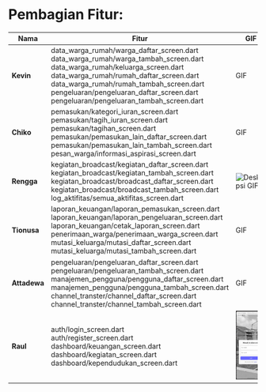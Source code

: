 # **Pembagian Fitur:**

| Nama | Fitur | GIF |
|------|--------|-----|
| **Kevin** | data_warga_rumah/warga_daftar_screen.dart <br> data_warga_rumah/warga_tambah_screen.dart <br> data_warga_rumah/keluarga_screen.dart <br> data_warga_rumah/rumah_daftar_screen.dart <br> data_warga_rumah/rumah_tambah_screen.dart <br> pengeluaran/pengeluaran_daftar_screen.dart <br> pengeluaran/pengeluaran_tambah_screen.dart |GIF|
| **Chiko** | pemasukan/kategori_iuran_screen.dart <br> pemasukan/tagih_iuran_screen.dart <br> pemasukan/tagihan_screen.dart <br> pemasukan/pemasukan_lain_daftar_screen.dart <br> pemasukan/pemasukan_lain_tambah_screen.dart <br> pesan_warga/informasi_aspirasi_screen.dart | GIF|
| **Rengga** | kegiatan_broadcast/kegiatan_daftar_screen.dart <br> kegiatan_broadcast/kegiatan_tambah_screen.dart <br> kegiatan_broadcast/broadcast_daftar_screen.dart <br> kegiatan_broadcast/broadcast_tambah_screen.dart <br> log_aktifitas/semua_aktifitas_screen.dart | ![Deskripsi GIF](gif/rengga.gif)
| **Tionusa** | laporan_keuangan/laporan_pemasukan_screen.dart <br> laporan_keuangan/laporan_pengeluaran_screen.dart <br> laporan_keuangan/cetak_laporan_screen.dart <br> penerimaan_warga/penerimaan_warga_screen.dart <br> mutasi_keluarga/mutasi_daftar_screen.dart <br> mutasi_keluarga/mutasi_tambah_screen.dart | GIF|
| **Attadewa** | pengeluaran/pengeluaran_daftar_screen.dart <br> pengeluaran/pengeluaran_tambah_screen.dart <br> manajemen_pengguna/pengguna_daftar_screen.dart <br> manajemen_pengguna/pengguna_tambah_screen.dart <br> channel_transter/channel_daftar_screen.dart <br> channel_transter/channel_tambah_screen.dart | GIF|
| **Raul** | auth/login_screen.dart <br> auth/register_screen.dart <br> dashboard/keuangan_screen.dart <br> dashboard/kegiatan_screen.dart <br> dashboard/kependudukan_screen.dart | ![Deskripsi GIF](gif/raul.gif)
